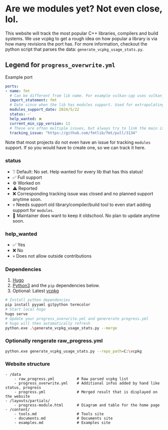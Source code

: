 # Are we modules yet? Not even close, lol.

This website will track the most popular C++ libraries, compilers and build systems. We use vcpkg to get a rough idea on how popular a library is via how many revisions the port has. For more information, checkout the python script that parses the data: `generate_vcpkg_usage_stats.py`.  

## Legend for `progress_overwrite.yml`

Example port 
``` yml
ports: 
- name: fmt
  # Can be different from lib name. For example vulkan-cpp uses vulkan_cpp!
  import_statement: fmt
  # Date since when the lib has modules support. Used for extrapolating finish date
  modules_support_date: 2024/5/22 
  status: ✅
  help_wanted: ❌
  current_min_cpp_version: 11
  # These are often multiple issues, but always try to link the main issue
  tracking_issue: "https://github.com/fmtlib/fmt/pull/3134"
```

Note that most projects do not even have an issue for tracking `modules` support. If so you would have to create one, so we can track it here.

### status
- ❔ Default: No set. Help wanted for every lib that has this status!
- ✅ Full support
- ⚙️ Worked on
- ⚠️ Reported
- ❌ Corresponding tracking issue was closed and no planned support anytime soon.
- 💀 Needs support old library/compiler/build tool to even start adding support for `modules`.
- 🤡 Maintainer does want to keep it oldschool. No plan to update anytime soon.

### help_wanted
- ✅ Yes
- ❌ No
- 💀 Does not allow outside contributions

### Dependencies
1. [Hugo](https://gohugo.io/)
1. [Python3](https://www.python.org/downloads/) and the `pip` dependencies below. 
1. Optional: Latest [vcpkg](https://github.com/microsoft/vcpkg)

```bash
# Install python dependencies
pip install pyyaml gitpython termcolor
# Start local hugo
hugo serve
# Update your progress_overwrite.yml and genererate progress.yml
# hugo will then automatically refresh
python.exe .\generate_vcpkg_usage_stats.py --merge
```

### Optionally rengerate raw_progress.yml
```bash
python.exe generate_vcpkg_usage_stats.py --repo_path=C:\vcpkg
```

### Website structure
```
- /data
    - raw_progress.yml          # Raw parsed vcpkg list
    - progress_overwrite.yml    # Additional infos added by hand like status, progress
    - progress.yml              # Merged result that is displayed on the website
- /layouts/partials/
    - progress-module.html      # Diagram and table for the home page
- /content/
    - tools.md                  # Tools site
    - documents.md              # Documents site
    - examples.md               # Examples site
```

